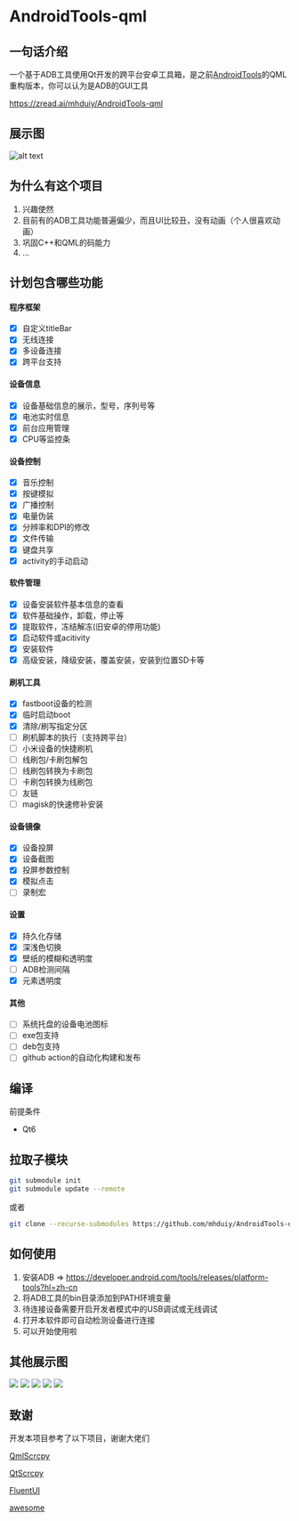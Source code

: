 # AndroidTools-qml

## 一句话介绍
一个基于ADB工具使用Qt开发的跨平台安卓工具箱，是之前[AndroidTools](https://github.com/mhduiy/AndroidTools)的QML重构版本，你可以认为是ADB的GUI工具

https://zread.ai/mhduiy/AndroidTools-qml

## 展示图

![alt text](doc/image0.png)

## 为什么有这个项目

1. 兴趣使然
2. 目前有的ADB工具功能普遍偏少，而且UI比较丑，没有动画（个人很喜欢动画）
3. 巩固C++和QML的码能力
4. ...

## 计划包含哪些功能

#### 程序框架

- [x] 自定义titleBar
- [x] 无线连接
- [x] 多设备连接
- [x] 跨平台支持

#### 设备信息
- [x] 设备基础信息的展示，型号，序列号等
- [x] 电池实时信息
- [x] 前台应用管理
- [x] CPU等监控条

#### 设备控制

- [x] 音乐控制
- [x] 按键模拟
- [x] 广播控制
- [x] 电量伪装
- [x] 分辨率和DPI的修改
- [x] 文件传输
- [x] 键盘共享
- [x] activity的手动启动

#### 软件管理

- [x] 设备安装软件基本信息的查看
- [x] 软件基础操作，卸载，停止等
- [x] 提取软件，冻结解冻(旧安卓的停用功能)
- [x] 启动软件或acitivity
- [x] 安装软件
- [x] 高级安装，降级安装，覆盖安装，安装到位置SD卡等

#### 刷机工具

- [x] fastboot设备的检测
- [x] 临时启动boot
- [x] 清除/刷写指定分区
- [ ] 刷机脚本的执行（支持跨平台）
- [ ] 小米设备的快捷刷机
- [ ] 线刷包/卡刷包解包
- [ ] 线刷包转换为卡刷包
- [ ] 卡刷包转换为线刷包
- [ ] 友链
- [ ] magisk的快速修补安装

#### 设备镜像

- [x] 设备投屏
- [x] 设备截图
- [x] 投屏参数控制
- [x] 模拟点击
- [ ] 录制宏

#### 设置

- [x] 持久化存储
- [x] 深浅色切换
- [x] 壁纸的模糊和透明度
- [ ] ADB检测间隔
- [x] 元素透明度

#### 其他

- [ ] 系统托盘的设备电池图标
- [ ] exe包支持
- [ ] deb包支持
- [ ] github action的自动化构建和发布

## 编译

前提条件

- Qt6

## 拉取子模块

```bash
git submodule init
git submodule update --remote
```

或者

```bash
git clone --recurse-submodules https://github.com/mhduiy/AndroidTools-qml.git
```

## 如何使用

1. 安装ADB => https://developer.android.com/tools/releases/platform-tools?hl=zh-cn
2. 将ADB工具的bin目录添加到PATH环境变量
3. 待连接设备需要开启开发者模式中的USB调试或无线调试
4. 打开本软件即可自动检测设备进行连接
5. 可以开始使用啦

## 其他展示图

![](doc/1.png)
![](doc/2.png)
![](doc/5.png)
![](doc/3.png)
![](doc/4.png)

## 致谢

开发本项目参考了以下项目，谢谢大佬们

[QmlScrcpy](https://github.com/mahdi-cpp/QmlScrcpy)

[QtScrcpy](https://github.com/barry-ran/QtScrcpy)

[FluentUI](https://github.com/zhuzichu520/FluentUI)

[awesome](https://github.com/mzlogin/awesome-adb)
